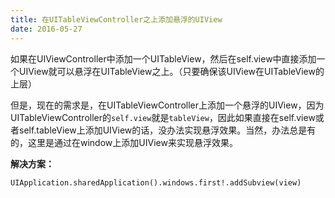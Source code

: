```yaml
---
title: 在UITableViewController之上添加悬浮的UIView
date: 2016-05-27
---
```


如果在UIViewController中添加一个UITableView，然后在self.view中直接添加一个UIView就可以悬浮在UITableView之上。（只要确保该UIView在UITableView的上层）

但是，现在的需求是，在UITableViewController上添加一个悬浮的UIView，因为UITableViewController的`self.view`就是`tableView`，因此如果直接在self.view或者self.tableView上添加UIView的话，没办法实现悬浮效果。当然，办法总是有的，这里是通过在window上添加UIView来实现悬浮效果。

**解决方案：**
```
UIApplication.sharedApplication().windows.first!.addSubview(view)
```
